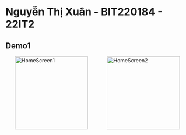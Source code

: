 # Nguyễn Thị Xuân - BIT220184 - 22IT2
## Demo1
<div style="display: flex; justify-content: space-around;">
  <img src="https://github.com/user-attachments/assets/a5b29cf7-a976-410f-9009-3958473cb38f" alt="HomeScreen1" width="200"/>
  <img src="https://github.com/user-attachments/assets/887b8a8e-1cf6-44bc-b787-8e2c97126131" alt="HomeScreen2" width="200"/>
</div>

